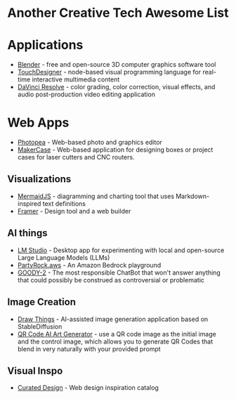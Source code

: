 # Another Creative Tech Awesome List


# Applications
- [Blender](https://www.blender.org/) - free and open-source 3D computer graphics software tool
- [TouchDesigner](https://derivative.ca/) - node-based visual programming language for real-time interactive multimedia content
- [DaVinci Resolve](https://www.blackmagicdesign.com/products/davinciresolve) - color grading, color correction, visual effects, and audio post-production video editing application

# Web Apps
- [Photopea](https://www.photopea.com/) - Web-based photo and graphics editor
- [MakerCase](https://en.makercase.com/#/) - Web-based application for designing boxes or project cases for laser cutters and CNC routers.

## Visualizations
- [MermaidJS](https://mermaid.live/) - diagramming and charting tool that uses Markdown-inspired text definitions
- [Framer](https://www.framer.com/) - Design tool and a web builder


## AI things
- [LM Studio](https://lmstudio.ai/) - Desktop app for experimenting with local and open-source Large Language Models (LLMs)
- [PartyRock.aws](https://partyrock.aws/) - An Amazon Bedrock playground
- [GOODY-2](https://www.goody2.ai/chat) - The most responsible ChatBot that won't answer anything that could possibly be construed as controversial or problematic

## Image Creation
- [Draw Things](https://drawthings.ai/) - AI-assisted image generation application based on StableDiffusion
- [QR Code AI Art Generator](https://huggingface.co/spaces/huggingface-projects/QR-code-AI-art-generator) - use a QR code image as the initial image and the control image, which allows you to generate QR Codes that blend in very naturally with your provided prompt

## Visual Inspo
- [Curated Design](https://www.curated.design/) - Web design inspiration catalog
